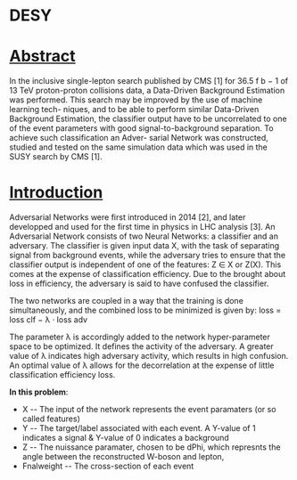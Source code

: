 # DESY

# <ins>Abstract<ins>
In the inclusive single-lepton search published by CMS [1] for 36.5 f b − 1 of
13 TeV proton-proton collisions data, a Data-Driven Background Estimation was
performed. This search may be improved by the use of machine learning tech-
niques, and to be able to perform similar Data-Driven Background Estimation,
the classifier output have to be uncorrelated to one of the event parameters with
good signal-to-background separation. To achieve such classification an Adver-
sarial Network was constructed, studied and tested on the same simulation data
which was used in the SUSY search by CMS [1].
  
# <ins>Introduction<ins>
Adversarial Networks were first introduced in 2014 [2], and later developped and used
for the first time in physics in LHC analysis [3]. An Adversarial Network consists of
two Neural Networks: a classifier and an adversary. The classifier is given input data X,
with the task of separating signal from background events, while the adversary tries to
ensure that the classifier output is independent of one of the features: Z ∈ X or Z(X).
This comes at the expense of classification efficiency. Due to the brought about loss in
efficiency, the adversary is said to have confused the classifier.

The two networks are coupled in a way that the training is done simultaneously, and
the combined loss to be minimized is given by:
loss = loss clf − λ · loss adv

The parameter λ is accordingly added to the network hyper-parameter space to be
optimized. It defines the activity of the adversary. A greater value of λ indicates high
adversary activity, which results in high confusion. An optimal value of λ allows for the
decorrelation at the expense of little classification efficiency loss.

__In this problem__:
- X -- The input of the network represents the event paramaters (or so called features)
- Y -- The target/label associated with each event. A Y-value of 1 indicates a signal & Y-value of 0 indicates a background
- Z -- The nuissance paramater, chosen to be dPhi, which represnts the angle between the reconstructed W-boson and lepton,
- Fnalweight -- The cross-section of each event

